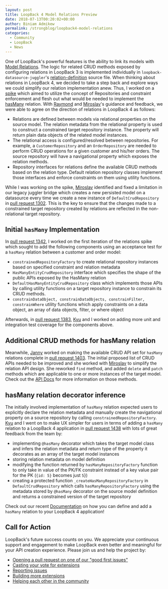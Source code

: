 ```yaml
---
layout: post
title: LoopBack 4 Model Relations Preview
date: 2018-07-13T00:20:02+00:00
author: Biniam Admikew
permalink: /strongblog/loopback4-model-relations
categories:
  - Community
  - LoopBack
  - News
---
```



One of LoopBack's powerful features is the ability to link its models with
[Model Relations]. The logic for related CRUD methods exposed by
configuring relations in LoopBack 3 is implemented individually in
`loopback-datasource-juggler`'s [relation-definition] source file. When thinking
about relations in LoopBack 4, we decided to take a step back and explore ways
we could simplify our relation implementation anew. Thus, I worked on a [spike]
which aimed to utilize the concept of Repositories and constraint enforcement
and flesh out what would be needed to implement the [hasMany] relation. With
[Raymond] and [Miroslav]'s guidance and feedback, we were able to agree on the
direction of relations in LoopBack 4 as follows:

- Relations are defined between models via relational properties on the source
  model. The relation metadata from the relational property is used to construct
  a constrained target repository instance. The property will return plain data
  objects of the related model instances.
- The relational access is configured/resolved between repositories. For
  example, a `CustomerRepository` and an `OrderRepository` are needed to perform
  CRUD operations for a given customer and his/her orders. The source repository
  will have a navigational property which exposes the relation methods.
- Repository interfaces for relations define the available CRUD methods based on
  the relation type. Default relation repository classes implement those
  interfaces and enforce constraints on them using utility functions.

While I was working on the spike, [Miroslav] identified and fixed a limitation
in our legacy juggler bridge which creates a new persisted model on a datasource
every time we create a new instance of `DefaultCrudRepository` in [pull request 1302]. This
is the key to ensure that the changes made to a constrained target repository
created by relations are reflected in the non-relational target repository.

## Initial `hasMany` Implementation

In [pull request 1342], I worked on the first iteration of the relations spike which sought
to add the following components using an acceptance test for a `hasMany`
relation between a customer and order model:

- `constrainedRepositoryFactory` to create relational repository instances based
  on specified constraint and relation metadata
- `HasManyEntityCrudRepository` interface which specifies the shape of the
  public APIs exposed by the HasMany relation
- `DefaultHasManyEntityCrudRepository` class which implements those APIs by
  calling utility functions on a target repository instance to constrain its
  CRUD methods.
- `constrainDataObject, constrainDataObjects, constrainFilter, constrainWhere`
  utility functions which apply constraints on a data object, an array of data
  objects, filter, or where object

Afterwards, in [pull request 1383], [Kyu] and I worked on adding more unit and integration
test coverage for the components above. 

## Additional CRUD methods for hasMany relation

Meanwhile, [Janny] worked on making the available CRUD API set for `hasMany`
relations complete in [pull request 1403]. The initial proposed list of CRUD APIs needed to
be improved and she worked with [Miroslav] to simplify the relation API design.
She reworked `find` method, and added `delete` and `patch` methods which are
applicable to one or more instances of the target model. Check out the [API
Docs] for more information on those methods.


## hasMany relation decorator inference

The initially involved implementation of `hasMany` relation expected users to
explicitly declare the relation metadata and manually create the navigational
property on a source repository by calling `constrainedRepositoryFactory`. [Kyu]
and I went on to make UX simpler for users in terms of adding a `hasMany`
relation to a LoopBack 4 application in [pull request 1438] with lots of great feedback from
the team by:

- implementing `@hasMany` decorator which takes the target model class and
  infers the relation metadata and return type of the property it decorates as
  an array of the target model instances
- storing relation metadata on model definition
- modifying the function returned by `hasManyRepositoryFactory` function to only
  take in value of the PK/FK constraint instead of a key value pair for the PK
  (`{id: 5}` becomes just `5`})
- creating a protected function `_createHasManyRepositoryFactory` in
  `DefaultCrudRepository` which calls `hasManyRepositoryFactory` using the
  metadata stored by `@hasMany` decorator on the source model definition and
  returns a constrained version of the target repository


Check out our recent [Documentation] on how you can define and add a `hasMany`
relation to your LoopBack 4 application!

[Model Relations]: https://loopback.io/doc/en/lb3/Creating-model-relations.html

[relation-definition]:
https://github.com/strongloop/loopback-datasource-juggler/blob/master/lib/relation-definition.js

[spike]: https://github.com/strongloop/loopback-next/issues/995
[hasMany]: https://loopback.io/doc/en/lb3/HasMany-relations.html
[Raymond]: https://github.com/raymondfeng
[Miroslav]: https://github.com/bajtos
[pull request 1302]: https://github.com/strongloop/loopback-next/pull/1302
[pull request 1342]: https://github.com/strongloop/loopback-next/pull/1342
[pull request 1383]: https://github.com/strongloop/loopback-next/pull/1383
[pull request 1438]: https://github.com/strongloop/loopback-next/pull/1438
[Kyu]: https://github.com/shimks
[Janny]: https://github.com/jannyHou
[pull request 1403]: https://github.com/strongloop/loopback-next/pull/1403
[API Docs]: https://apidocs.strongloop.com/@loopback%2fdocs/repository.html#HasManyRepository
[Documentation]: https://loopback.io/doc/en/lb4/Relations.html

## Call for Action

LoopBack's future success counts on you. We appreciate your continuous support and engagement to make LoopBack even better and meaningful for your API creation experience. Please join us and help the project by:

- [Opening a pull request on one of our "good first issues"](https://github.com/strongloop/loopback-next/labels/good%20first%20issue)
- [Casting your vote for extensions](https://github.com/strongloop/loopback-next/issues/512)
- [Reporting issues](https://github.com/strongloop/loopback-next/issues)
- [Building more extensions](https://github.com/strongloop/loopback-next/issues/647)
- [Helping each other in the community](https://groups.google.com/forum/#!forum/loopbackjs)